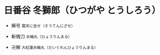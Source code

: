 # 日番谷 冬獅郎（ひつがや とうしろう）

- 解号
    `霜天に坐せ（そうてんにざせ）`

- 斬魄刀
    `氷輪丸（ひょうりんまる）`

- 卍解
    `大紅蓮氷輪丸（だいぐれんひょうりんまる）`
